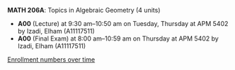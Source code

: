 **MATH 206A**: Topics in Algebraic Geometry (4 units)

- **A00** (Lecture) at 9:30 am–10:50 am on Tuesday, Thursday at APM 5402 by Izadi, Elham (A11117511)
- **A00** (Final Exam) at 8:00 am–10:59 am on Thursday at APM 5402 by Izadi, Elham (A11117511)

[Enrollment numbers over time](./MATH206A.tsv)
